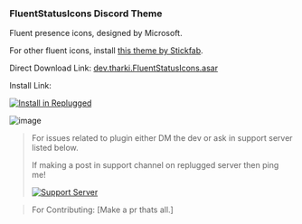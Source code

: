 

### FluentStatusIcons Discord Theme

Fluent presence icons, designed by Microsoft.

For other fluent icons, install [this theme by Stickfab](https://github.com/stickfab/pc-fluenticons).

Direct Download Link: [dev.tharki.FluentStatusIcons.asar](https://github.com/Tharki-God/FluentStatusIcons/releases/latest/download/dev.tharki.FluentStatusIcons.asar)

Install Link:


[![Install in Replugged](https://img.shields.io/badge/-Install%20in%20Replugged-blue?style=for-the-badge&logo=none)](https://replugged.dev/install?identifier=dev.tharki.FluentStatusIcons)

![image](https://tharki-god.github.io/files-random-host/bdpluginsassets/fluenticons.png)

> For issues related to plugin either DM the dev or ask in support server listed below.
>
>If making a post in support channel on replugged server then ping me!
>
> [![Support Server](https://discordapp.com/api/guilds/919649417005506600/widget.png?style=banner3)](https://discord.gg/SgKSKyh9gY)

> For Contributing: [Make a pr thats all.]

